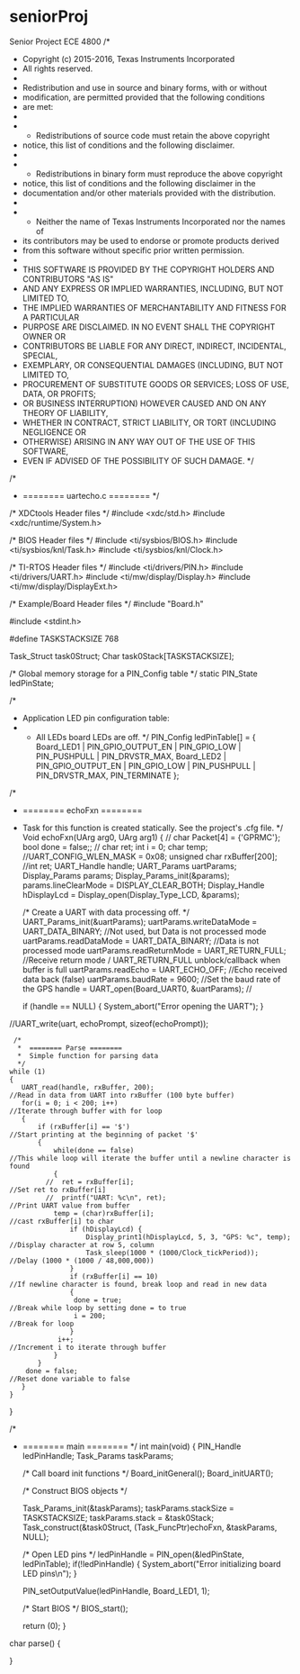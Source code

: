 # seniorProj
Senior Project ECE 4800
/*
 * Copyright (c) 2015-2016, Texas Instruments Incorporated
 * All rights reserved.
 *
 * Redistribution and use in source and binary forms, with or without
 * modification, are permitted provided that the following conditions
 * are met:
 *
 * *  Redistributions of source code must retain the above copyright
 *    notice, this list of conditions and the following disclaimer.
 *
 * *  Redistributions in binary form must reproduce the above copyright
 *    notice, this list of conditions and the following disclaimer in the
 *    documentation and/or other materials provided with the distribution.
 *
 * *  Neither the name of Texas Instruments Incorporated nor the names of
 *    its contributors may be used to endorse or promote products derived
 *    from this software without specific prior written permission.
 *
 * THIS SOFTWARE IS PROVIDED BY THE COPYRIGHT HOLDERS AND CONTRIBUTORS "AS IS"
 * AND ANY EXPRESS OR IMPLIED WARRANTIES, INCLUDING, BUT NOT LIMITED TO,
 * THE IMPLIED WARRANTIES OF MERCHANTABILITY AND FITNESS FOR A PARTICULAR
 * PURPOSE ARE DISCLAIMED. IN NO EVENT SHALL THE COPYRIGHT OWNER OR
 * CONTRIBUTORS BE LIABLE FOR ANY DIRECT, INDIRECT, INCIDENTAL, SPECIAL,
 * EXEMPLARY, OR CONSEQUENTIAL DAMAGES (INCLUDING, BUT NOT LIMITED TO,
 * PROCUREMENT OF SUBSTITUTE GOODS OR SERVICES; LOSS OF USE, DATA, OR PROFITS;
 * OR BUSINESS INTERRUPTION) HOWEVER CAUSED AND ON ANY THEORY OF LIABILITY,
 * WHETHER IN CONTRACT, STRICT LIABILITY, OR TORT (INCLUDING NEGLIGENCE OR
 * OTHERWISE) ARISING IN ANY WAY OUT OF THE USE OF THIS SOFTWARE,
 * EVEN IF ADVISED OF THE POSSIBILITY OF SUCH DAMAGE.
 */

/*
 *  ======== uartecho.c ========
 */

/* XDCtools Header files */
#include <xdc/std.h>
#include <xdc/runtime/System.h>

/* BIOS Header files */
#include <ti/sysbios/BIOS.h>
#include <ti/sysbios/knl/Task.h>
#include <ti/sysbios/knl/Clock.h>

/* TI-RTOS Header files */
#include <ti/drivers/PIN.h>
#include <ti/drivers/UART.h>
#include <ti/mw/display/Display.h>
#include <ti/mw/display/DisplayExt.h>


/* Example/Board Header files */
#include "Board.h"

#include <stdint.h>

#define TASKSTACKSIZE     768

Task_Struct task0Struct;
Char task0Stack[TASKSTACKSIZE];

/* Global memory storage for a PIN_Config table */
static PIN_State ledPinState;

/*
 * Application LED pin configuration table:
 *   - All LEDs board LEDs are off.
 */
PIN_Config ledPinTable[] = {
    Board_LED1 | PIN_GPIO_OUTPUT_EN | PIN_GPIO_LOW | PIN_PUSHPULL | PIN_DRVSTR_MAX,
    Board_LED2 | PIN_GPIO_OUTPUT_EN | PIN_GPIO_LOW | PIN_PUSHPULL | PIN_DRVSTR_MAX,
    PIN_TERMINATE
};

/*
 *  ======== echoFxn ========
 *  Task for this function is created statically. See the project's .cfg file.
 */
Void echoFxn(UArg arg0, UArg arg1)
{
 //   char Packet[4] = {'GPRMC'};
    bool done = false;;
//    char ret;
    int i = 0;
    char temp;
    //UART_CONFIG_WLEN_MASK = 0x08;
    unsigned char rxBuffer[200];
    //int ret;
    UART_Handle handle;
    UART_Params uartParams;
    Display_Params params;
    Display_Params_init(&params);
    params.lineClearMode = DISPLAY_CLEAR_BOTH;
    Display_Handle hDisplayLcd = Display_open(Display_Type_LCD, &params);

    /* Create a UART with data processing off. */
    UART_Params_init(&uartParams);
    uartParams.writeDataMode = UART_DATA_BINARY;      //Not used, but Data is not processed mode
    uartParams.readDataMode = UART_DATA_BINARY;       //Data is not processed mode
    uartParams.readReturnMode = UART_RETURN_FULL;     //Receive return mode / UART_RETURN_FULL unblock/callback when buffer is full
    uartParams.readEcho = UART_ECHO_OFF;              //Echo received data back (false)
    uartParams.baudRate = 9600;                       //Set the baud rate of the GPS
    handle = UART_open(Board_UART0, &uartParams);     //

    if (handle == NULL) {
        System_abort("Error opening the UART");
    }

   //UART_write(uart, echoPrompt, sizeof(echoPrompt));


     /*
      *  ======== Parse ========
      *  Simple function for parsing data
      */
    while (1)
    {
       UART_read(handle, rxBuffer, 200);                                     //Read in data from UART into rxBuffer (100 byte buffer)
       for(i = 0; i < 200; i++)                                              //Iterate through buffer with for loop
       {
           if (rxBuffer[i] == '$')                                           //Start printing at the beginning of packet '$'
           {
               while(done == false)                                          //This while loop will iterate the buffer until a newline character is found
               {
             //  ret = rxBuffer[i];                                          //Set ret to rxBuffer[i]
             //  printf("UART: %c\n", ret);                                  //Print UART value from buffer
               temp = (char)rxBuffer[i];                                     //cast rxBuffer[i] to char
                   if (hDisplayLcd) {
                       Display_print1(hDisplayLcd, 5, 3, "GPS: %c", temp);   //Display character at row 5, column
                       Task_sleep(1000 * (1000/Clock_tickPeriod));           //Delay (1000 * (1000 / 48,000,000))
                   }
                   if (rxBuffer[i] == 10)                                    //If newline character is found, break loop and read in new data
                   {
                    done = true;                                             //Break while loop by setting done = to true
                    i = 200;                                                 //Break for loop
                   }
                i++;                                                         //Increment i to iterate through buffer
               }
           }
        done = false;                                                        //Reset done variable to false
       }
    }
}

/*
 *  ======== main ========
 */
int main(void)
{
    PIN_Handle ledPinHandle;
    Task_Params taskParams;

    /* Call board init functions */
    Board_initGeneral();
    Board_initUART();

    /* Construct BIOS objects */


    Task_Params_init(&taskParams);
    taskParams.stackSize = TASKSTACKSIZE;
    taskParams.stack = &task0Stack;
    Task_construct(&task0Struct, (Task_FuncPtr)echoFxn, &taskParams, NULL);

    /* Open LED pins */
    ledPinHandle = PIN_open(&ledPinState, ledPinTable);
    if(!ledPinHandle) {
        System_abort("Error initializing board LED pins\n");
    }

    PIN_setOutputValue(ledPinHandle, Board_LED1, 1);

    /* Start BIOS */
    BIOS_start();

    return (0);
}

char parse()
{

}

